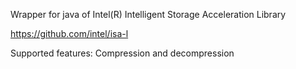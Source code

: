 Wrapper for java of Intel(R) Intelligent Storage Acceleration Library

https://github.com/intel/isa-l

Supported features:
Compression and decompression